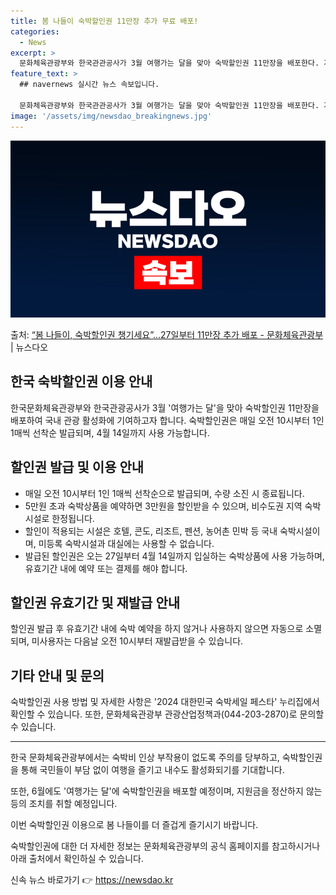 ```yaml
---
title: 봄 나들이 숙박할인권 11만장 추가 무료 배포!
categories:
  - News
excerpt: >
  문화체육관광부와 한국관관공사가 3월 여행가는 달을 맞아 숙박할인권 11만장을 배포한다. 지난 설 연휴에 숙박…
feature_text: >
  ## navernews 실시간 뉴스 속보입니다.

  문화체육관광부와 한국관관공사가 3월 여행가는 달을 맞아 숙박할인권 11만장을 배포한다. 지난 설 연휴에 숙박…
image: '/assets/img/newsdao_breakingnews.jpg'
---
```


![뉴스다오 속보](/assets/img/newsdao_breakingnews.jpg)

<p>출처: <a href="https://newsdao.kr/3194" rel="dofollow">“봄 나들이, 숙박할인권 챙기세요”…27일부터 11만장 추가 배포 - 문화체육관광부</a> | 뉴스다오</p>

<h2 data-ke-size="size26">한국 숙박할인권 이용 안내</h2>
<p data-ke-size="size16">한국문화체육관광부와 한국관광공사가 3월 '여행가는 달'을 맞아 숙박할인권 11만장을 배포하여 국내 관광 활성화에 기여하고자 합니다. 숙박할인권은 매일 오전 10시부터 1인 1매씩 선착순 발급되며, 4월 14일까지 사용 가능합니다.</p>

<h2 data-ke-size="size24">할인권 발급 및 이용 안내</h2>
<ul>
  <li>매일 오전 10시부터 1인 1매씩 선착순으로 발급되며, 수량 소진 시 종료됩니다.</li>
  <li>5만원 초과 숙박상품을 예약하면 3만원을 할인받을 수 있으며, 비수도권 지역 숙박시설로 한정됩니다.</li>
  <li>할인이 적용되는 시설은 호텔, 콘도, 리조트, 펜션, 농어촌 민박 등 국내 숙박시설이며, 미등록 숙박시설과 대실에는 사용할 수 없습니다.</li>
  <li>발급된 할인권은 오는 27일부터 4월 14일까지 입실하는 숙박상품에 사용 가능하며, 유효기간 내에 예약 또는 결제를 해야 합니다.</li>
</ul>

<h2 data-ke-size="size24">할인권 유효기간 및 재발급 안내</h2>
<p data-ke-size="size16">할인권 발급 후 유효기간 내에 숙박 예약을 하지 않거나 사용하지 않으면 자동으로 소멸되며, 미사용자는 다음날 오전 10시부터 재발급받을 수 있습니다.</p>

<h2 data-ke-size="size24">기타 안내 및 문의</h2>
<p data-ke-size="size16">숙박할인권 사용 방법 및 자세한 사항은 '2024 대한민국 숙박세일 페스타' 누리집에서 확인할 수 있습니다. 또한, 문화체육관광부 관광산업정책과(044-203-2870)로 문의할 수 있습니다.</p>
<hr>

<p data-ke-size="size16">한국 문화체육관광부에서는 숙박비 인상 부작용이 없도록 주의를 당부하고, 숙박할인권을 통해 국민들이 부담 없이 여행을 즐기고 내수도 활성화되기를 기대합니다.</p>
<p data-ke-size="size16">또한, 6월에도 '여행가는 달'에 숙박할인권을 배포할 예정이며, 지원금을 정산하지 않는 등의 조치를 취할 예정입니다.</p>
<p data-ke-size="size16">이번 숙박할인권 이용으로 봄 나들이를 더 즐겁게 즐기시기 바랍니다.</p>
<p data-ke-size="size16">숙박할인권에 대한 더 자세한 정보는 문화체육관광부의 공식 홈페이지를 참고하시거나 아래 출처에서 확인하실 수 있습니다. </p>

신속 뉴스 바로가기 👉 <a href="https://newsdao.kr" rel="dofollow">https://newsdao.kr</a>



